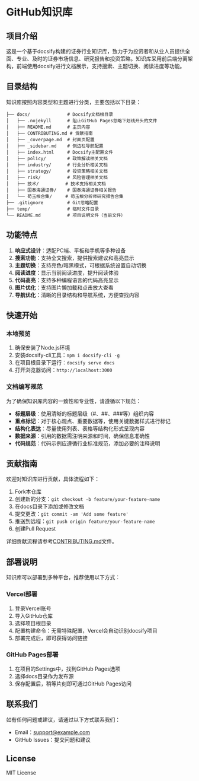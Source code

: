 # GitHub知识库

## 项目介绍

这是一个基于docsify构建的证券行业知识库，致力于为投资者和从业人员提供全面、专业、及时的证券市场信息、研究报告和投资策略。知识库采用前后端分离架构，前端使用docsify进行文档展示，支持搜索、主题切换、阅读进度等功能。

## 目录结构

知识库按照内容类型和主题进行分类，主要包括以下目录：

```
├── docs/              # Docsify文档根目录
│   ├── .nojekyll      # 阻止GitHub Pages忽略下划线开头的文件
│   ├── README.md      # 主页内容
│   ├── CONTRIBUTING.md # 贡献指南
│   ├── _coverpage.md  # 封面页配置
│   ├── _sidebar.md    # 侧边栏导航配置
│   ├── index.html     # Docsify主配置文件
│   ├── policy/        # 政策解读相关文档
│   ├── industry/      # 行业分析相关文档
│   ├── strategy/      # 投资策略相关文档
│   ├── risk/          # 风险管理相关文档
│   ├── 技术/          # 技术支持相关文档
│   ├── 国泰海通证券/    # 国泰海通证券相关报告
│   └── 荀玉根合集/     # 荀玉根分析师研究报告合集
├── .gitignore         # Git忽略配置
├── temp/              # 临时文件目录
└── README.md          # 项目说明文件（当前文件）
```

## 功能特点

1. **响应式设计**：适配PC端、平板和手机等多种设备
2. **搜索功能**：支持全文搜索，提供搜索建议和高亮显示
3. **主题切换**：支持亮色/暗黑模式，可根据系统设置自动切换
4. **阅读进度**：显示当前阅读进度，提升阅读体验
5. **代码高亮**：支持多种编程语言的代码高亮显示
6. **图片优化**：支持图片懒加载和点击放大查看
7. **导航优化**：清晰的目录结构和导航系统，方便查找内容

## 快速开始

### 本地预览

1. 确保安装了Node.js环境
2. 安装docsify-cli工具：`npm i docsify-cli -g`
3. 在项目根目录下运行：`docsify serve docs`
4. 打开浏览器访问：`http://localhost:3000`

### 文档编写规范

为了确保知识库内容的一致性和专业性，请遵循以下规范：

- **标题层级**：使用清晰的标题层级（#、##、###等）组织内容
- **重点标记**：对于核心观点、重要数据等，使用<span class="data-number">关键数据</span>样式进行标记
- **结构化表达**：尽量使用列表、表格等结构化形式呈现内容
- **数据来源**：引用的数据需注明来源和时间，确保信息准确性
- **代码规范**：代码示例应遵循行业标准规范，添加必要的注释说明

## 贡献指南

欢迎对知识库进行贡献，具体流程如下：

1. Fork本仓库
2. 创建新的分支：`git checkout -b feature/your-feature-name`
3. 在docs目录下添加或修改文档
4. 提交更改：`git commit -am 'Add some feature'`
5. 推送到远程：`git push origin feature/your-feature-name`
6. 创建Pull Request

详细贡献流程请参考[CONTRIBUTING.md](docs/CONTRIBUTING.md)文件。

## 部署说明

知识库可以部署到多种平台，推荐使用以下方式：

### Vercel部署

1. 登录Vercel账号
2. 导入GitHub仓库
3. 选择项目根目录
4. 配置构建命令：无需特殊配置，Vercel会自动识别docsify项目
5. 部署完成后，即可获得访问链接

### GitHub Pages部署

1. 在项目的Settings中，找到GitHub Pages选项
2. 选择docs目录作为发布源
3. 保存配置后，稍等片刻即可通过GitHub Pages访问

## 联系我们

如有任何问题或建议，请通过以下方式联系我们：

- Email：support@example.com
- GitHub Issues：提交问题和建议

## License

MIT License